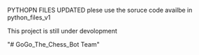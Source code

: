 
PYTHOPN FILES UPDATED plese use the soruce code availbe in python_files_v1

This project is still under devolopment

"# GoGo_The_Chess_Bot Team" 
